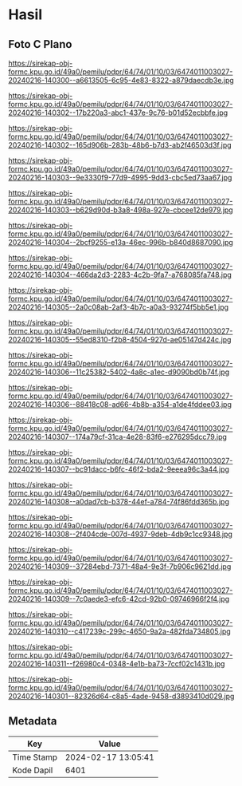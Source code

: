 # Hasil

## Foto C Plano

https://sirekap-obj-formc.kpu.go.id/49a0/pemilu/pdpr/64/74/01/10/03/6474011003027-20240216-140300--a6613505-6c95-4e83-8322-a879daecdb3e.jpg

https://sirekap-obj-formc.kpu.go.id/49a0/pemilu/pdpr/64/74/01/10/03/6474011003027-20240216-140302--17b220a3-abc1-437e-9c76-b01d52ecbbfe.jpg

https://sirekap-obj-formc.kpu.go.id/49a0/pemilu/pdpr/64/74/01/10/03/6474011003027-20240216-140302--165d906b-283b-48b6-b7d3-ab2f46503d3f.jpg

https://sirekap-obj-formc.kpu.go.id/49a0/pemilu/pdpr/64/74/01/10/03/6474011003027-20240216-140303--9e3330f9-77d9-4995-9dd3-cbc5ed73aa67.jpg

https://sirekap-obj-formc.kpu.go.id/49a0/pemilu/pdpr/64/74/01/10/03/6474011003027-20240216-140303--b629d90d-b3a8-498a-927e-cbcee12de979.jpg

https://sirekap-obj-formc.kpu.go.id/49a0/pemilu/pdpr/64/74/01/10/03/6474011003027-20240216-140304--2bcf9255-e13a-46ec-996b-b840d8687090.jpg

https://sirekap-obj-formc.kpu.go.id/49a0/pemilu/pdpr/64/74/01/10/03/6474011003027-20240216-140304--466da2d3-2283-4c2b-9fa7-a768085fa748.jpg

https://sirekap-obj-formc.kpu.go.id/49a0/pemilu/pdpr/64/74/01/10/03/6474011003027-20240216-140305--2a0c08ab-2af3-4b7c-a0a3-93274f5bb5e1.jpg

https://sirekap-obj-formc.kpu.go.id/49a0/pemilu/pdpr/64/74/01/10/03/6474011003027-20240216-140305--55ed8310-f2b8-4504-927d-ae05147d424c.jpg

https://sirekap-obj-formc.kpu.go.id/49a0/pemilu/pdpr/64/74/01/10/03/6474011003027-20240216-140306--11c25382-5402-4a8c-a1ec-d9090bd0b74f.jpg

https://sirekap-obj-formc.kpu.go.id/49a0/pemilu/pdpr/64/74/01/10/03/6474011003027-20240216-140306--88418c08-ad66-4b8b-a354-a1de4fddee03.jpg

https://sirekap-obj-formc.kpu.go.id/49a0/pemilu/pdpr/64/74/01/10/03/6474011003027-20240216-140307--174a79cf-31ca-4e28-83f6-e276295dcc79.jpg

https://sirekap-obj-formc.kpu.go.id/49a0/pemilu/pdpr/64/74/01/10/03/6474011003027-20240216-140307--bc91dacc-b6fc-46f2-bda2-9eeea96c3a44.jpg

https://sirekap-obj-formc.kpu.go.id/49a0/pemilu/pdpr/64/74/01/10/03/6474011003027-20240216-140308--a0dad7cb-b378-44ef-a784-74f86fdd365b.jpg

https://sirekap-obj-formc.kpu.go.id/49a0/pemilu/pdpr/64/74/01/10/03/6474011003027-20240216-140308--2f404cde-007d-4937-9deb-4db9c1cc9348.jpg

https://sirekap-obj-formc.kpu.go.id/49a0/pemilu/pdpr/64/74/01/10/03/6474011003027-20240216-140309--37284ebd-7371-48a4-9e3f-7b906c9621dd.jpg

https://sirekap-obj-formc.kpu.go.id/49a0/pemilu/pdpr/64/74/01/10/03/6474011003027-20240216-140309--7c0aede3-efc6-42cd-92b0-09746966f2f4.jpg

https://sirekap-obj-formc.kpu.go.id/49a0/pemilu/pdpr/64/74/01/10/03/6474011003027-20240216-140310--c417239c-299c-4650-9a2a-482fda734805.jpg

https://sirekap-obj-formc.kpu.go.id/49a0/pemilu/pdpr/64/74/01/10/03/6474011003027-20240216-140311--f26980c4-0348-4e1b-ba73-7ccf02c1431b.jpg

https://sirekap-obj-formc.kpu.go.id/49a0/pemilu/pdpr/64/74/01/10/03/6474011003027-20240216-140301--82326d64-c8a5-4ade-9458-d3893410d029.jpg


## Metadata

| Key        | Value               |
| ---------- | ------------------- |
| Time Stamp | 2024-02-17 13:05:41 |
| Kode Dapil | 6401                |



